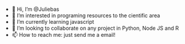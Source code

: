 - 👋 Hi, I’m @Juliebas
- 👀 I’m interested in programing resources to the cientific area
- 🌱 I’m currently learning javascript
- 💞️ I’m looking to collaborate on any project in Python, Node JS and R
- 📫 How to reach me: just send me a email!

<!---
Juliebas/Juliebas is a ✨ special ✨ repository because its `README.md` (this file) appears on your GitHub profile.
You can click the Preview link to take a look at your changes.
--->
